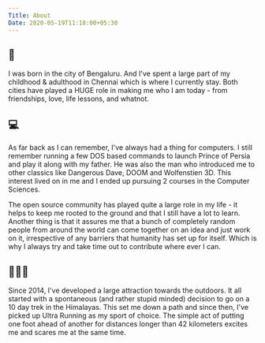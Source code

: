 ```yaml
---
Title: About
Date: 2020-05-19T11:18:00+05:30
---
```


## 🏡

I was born in the city of Bengaluru. And I've spent a large part of my
childhood & adulthood in Chennai which is where I currently stay. Both cities
have played a HUGE role in making me who I am today - from friendships, love,
life lessons, and whatnot.

## 💻

As far back as I can remember, I've always had a thing for computers. I still
remember running a few DOS based commands to launch Prince of Persia and play
it along with my father. He was also the man who introduced me to other
classics like Dangerous Dave, DOOM and Wolfenstien 3D. This interest lived on
in me and I ended up pursuing 2 courses in the Computer Sciences.

The open source community has played quite a large role in my life - it helps
to keep me rooted to the ground and that I still have a lot to learn. Another
thing is that it assures me that a bunch of completely random people from
around the world can come together on an idea and just work on it, irrespective
of any barriers that humanity has set up for itself. Which is why I always try
and take time out to contribute where ever I can.

## 🏃🏾‍♂️

Since 2014, I've developed a large attraction towards the outdoors. It all
started with a spontaneous (and rather stupid minded) decision to go on a 10
day trek in the Himalayas. This set me down a path and since then, I've picked
up Ultra Running as my sport of choice. The simple act of putting one foot 
ahead of another for distances longer than 42 kilometers excites me and scares
me at the same time.
